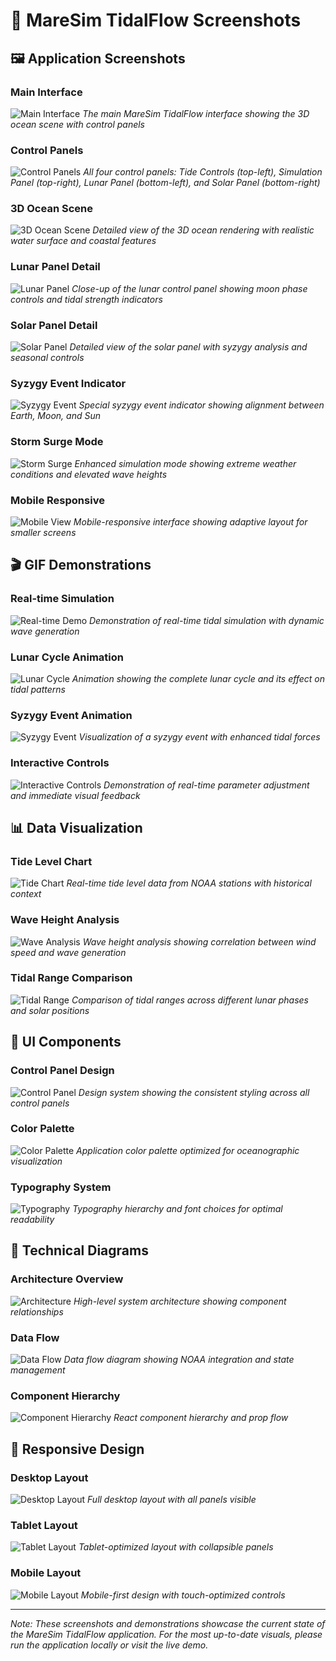 # 📸 MareSim TidalFlow Screenshots

## 🖼️ Application Screenshots

### Main Interface
![Main Interface](screenshots/main-interface.png)
*The main MareSim TidalFlow interface showing the 3D ocean scene with control panels*

### Control Panels
![Control Panels](screenshots/control-panels.png)
*All four control panels: Tide Controls (top-left), Simulation Panel (top-right), Lunar Panel (bottom-left), and Solar Panel (bottom-right)*

### 3D Ocean Scene
![3D Ocean Scene](screenshots/3d-ocean-scene.png)
*Detailed view of the 3D ocean rendering with realistic water surface and coastal features*

### Lunar Panel Detail
![Lunar Panel](screenshots/lunar-panel.png)
*Close-up of the lunar control panel showing moon phase controls and tidal strength indicators*

### Solar Panel Detail
![Solar Panel](screenshots/solar-panel.png)
*Detailed view of the solar panel with syzygy analysis and seasonal controls*

### Syzygy Event Indicator
![Syzygy Event](screenshots/syzygy-event.png)
*Special syzygy event indicator showing alignment between Earth, Moon, and Sun*

### Storm Surge Mode
![Storm Surge](screenshots/storm-surge.png)
*Enhanced simulation mode showing extreme weather conditions and elevated wave heights*

### Mobile Responsive
![Mobile View](screenshots/mobile-view.png)
*Mobile-responsive interface showing adaptive layout for smaller screens*

## 🎬 GIF Demonstrations

### Real-time Simulation
![Real-time Demo](demos/realtime-simulation.gif)
*Demonstration of real-time tidal simulation with dynamic wave generation*

### Lunar Cycle Animation
![Lunar Cycle](demos/lunar-cycle.gif)
*Animation showing the complete lunar cycle and its effect on tidal patterns*

### Syzygy Event Animation
![Syzygy Event](demos/syzygy-event.gif)
*Visualization of a syzygy event with enhanced tidal forces*

### Interactive Controls
![Interactive Controls](demos/interactive-controls.gif)
*Demonstration of real-time parameter adjustment and immediate visual feedback*

## 📊 Data Visualization

### Tide Level Chart
![Tide Chart](charts/tide-level-chart.png)
*Real-time tide level data from NOAA stations with historical context*

### Wave Height Analysis
![Wave Analysis](charts/wave-height-analysis.png)
*Wave height analysis showing correlation between wind speed and wave generation*

### Tidal Range Comparison
![Tidal Range](charts/tidal-range-comparison.png)
*Comparison of tidal ranges across different lunar phases and solar positions*

## 🎨 UI Components

### Control Panel Design
![Control Panel](ui/control-panel-design.png)
*Design system showing the consistent styling across all control panels*

### Color Palette
![Color Palette](ui/color-palette.png)
*Application color palette optimized for oceanographic visualization*

### Typography System
![Typography](ui/typography-system.png)
*Typography hierarchy and font choices for optimal readability*

## 🔧 Technical Diagrams

### Architecture Overview
![Architecture](diagrams/architecture-overview.png)
*High-level system architecture showing component relationships*

### Data Flow
![Data Flow](diagrams/data-flow.png)
*Data flow diagram showing NOAA integration and state management*

### Component Hierarchy
![Component Hierarchy](diagrams/component-hierarchy.png)
*React component hierarchy and prop flow*

## 📱 Responsive Design

### Desktop Layout
![Desktop Layout](responsive/desktop-layout.png)
*Full desktop layout with all panels visible*

### Tablet Layout
![Tablet Layout](responsive/tablet-layout.png)
*Tablet-optimized layout with collapsible panels*

### Mobile Layout
![Mobile Layout](responsive/mobile-layout.png)
*Mobile-first design with touch-optimized controls*

---

*Note: These screenshots and demonstrations showcase the current state of the MareSim TidalFlow application. For the most up-to-date visuals, please run the application locally or visit the live demo.* 